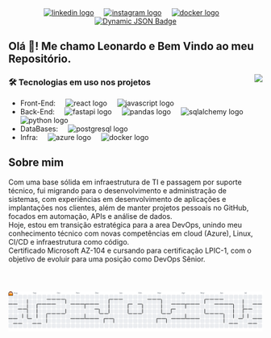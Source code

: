 <div align="center">
  <a href="https://www.linkedin.com/in/leonardo-delima/" target="_blank">
    <img src="https://img.shields.io/badge/LinkedIn-0A66C2?logo=linkerd&logoColor=white&style=for-the-badge" alt="linkedin logo"  /></a>
  <img width="12" />
  <a href="https://www.instagram.com/oleolima98/" target="_blank">
    <img src="https://img.shields.io/badge/Instagram-E4405F?logo=instagram&logoColor=white&style=for-the-badge" alt="instagram logo"  /></a>
  <img width="12" />
  <a href="https://hub.docker.com/repositories/leonardolima98" target="_blank">
    <img src="https://img.shields.io/badge/Docker-2496ED?logo=docker&logoColor=white&style=for-the-badge" alt="docker logo"  /></a>
  <img width="12" />
  <a href="https://img.shields.io/badge/dynamic/json?url=https%3A%2F%2Fapi.github.com%2Fusers%2Fleonardo-lima-98%2Frepos%3Fsort%3Dupdated&query=1.html_url" target="_blank">
    <img alt="Dynamic JSON Badge" src="https://img.shields.io/badge/dynamic/json?url=https%3A%2F%2Fapi.github.com%2Fusers%2Fleonardo-lima-98%2Frepos%3Fsort%3Dupdated&query=1.name&style=for-the-badge&logo=protondrive&logoColor=white&label=Current%20Project&color=dark-lime">
  </a>
</div>



<h2 align="left">Olá 👋! Me chamo Leonardo e Bem Vindo ao meu Repositório.</h2>

<img align="right" height="250" src="https://media1.tenor.com/m/mKfeCtD5EukAAAAC/the-office-the.gif"  />

### 🛠️ Tecnologias em uso nos projetos  
- Front-End:
  <img width="12" />
  <img src="https://skillicons.dev/icons?i=react" height="40" alt="react logo"  />
  <img width="12" />
  <img src="https://skillicons.dev/icons?i=js" height="40" alt="javascript logo"  />
  <img width="32" />  
- Back-End:
  <img width="12" />
  <img src="https://skillicons.dev/icons?i=fastapi" height="40" alt="fastapi logo"  />
  <img width="12" />
  <img src="https://cdn.jsdelivr.net/gh/devicons/devicon/icons/pandas/pandas-original.svg" height="40" alt="pandas logo"  />
  <img width="12" />
  <img src="https://cdn.jsdelivr.net/gh/devicons/devicon/icons/sqlalchemy/sqlalchemy-original.svg" height="40" alt="sqlalchemy logo"  />
  <img width="12" />
  <img src="https://skillicons.dev/icons?i=py" height="40" alt="python logo"  />
  <img width="32" />  
- DataBases:
  <img width="12" />
  <img src="https://cdn.jsdelivr.net/gh/devicons/devicon/icons/postgresql/postgresql-original.svg" height="40" alt="postgresql logo"  />
  <img width="32" />  
- Infra:
  <img width="12" />
  <img src="https://skillicons.dev/icons?i=azure" height="40" alt="azure logo"  />
  <img width="12" />
  <img src="https://skillicons.dev/icons?i=docker" height="40" alt="docker logo"  />
  <img width="32" />  

###

##  Sobre mim
Com uma base sólida em infraestrutura de TI e passagem por suporte técnico, fui migrando para o desenvolvimento e administração de sistemas, com experiências em desenvolvimento de aplicações e implantações nos clientes, além de manter projetos pessoais no GitHub, focados em automação, APIs e análise de dados.<br>Hoje, estou em transição estratégica para a area DevOps, unindo meu conhecimento técnico com novas competências em cloud (Azure), Linux, CI/CD e infraestrutura como código.<br>Certificado Microsoft AZ-104 e cursando para certificação LPIC-1, com o objetivo de evoluir para uma posição como DevOps Sênior.
###

<br clear="both">



<br clear="both">

<picture>
  <source media="(prefers-color-scheme: dark)" srcset="https://raw.githubusercontent.com/leonardo-lima-98/leonardo-lima-98/output/pacman-contribution-graph-dark.svg">
  <source media="(prefers-color-scheme: light)" srcset="https://raw.githubusercontent.com/leonardo-lima-98/leonardo-lima-98/output/pacman-contribution-graph.svg">
  <img alt="pacman contribution graph" src="https://raw.githubusercontent.com/leonardo-lima-98/leonardo-lima-98/output/pacman-contribution-graph.svg">
</picture>

###
